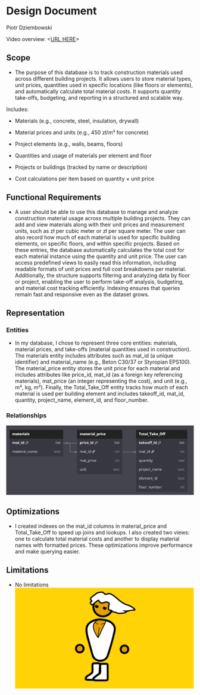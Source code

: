 # Design Document

Piotr Dziembowski

Video overview: <[URL HERE](https://youtu.be/2xxR7fyiA0g)>

## Scope

* The purpose of this database is to track construction materials used across different building projects. It allows users to store material types, unit prices, quantities used in specific locations (like floors or elements), and automatically calculate total material costs. It supports quantity take-offs, budgeting, and reporting in a structured and scalable way.

Includes:
* Materials (e.g., concrete, steel, insulation, drywall)

* Material prices and units (e.g., 450 zł/m³ for concrete)

* Project elements (e.g., walls, beams, floors)

* Quantities and usage of materials per element and floor

* Projects or buildings (tracked by name or description)

* Cost calculations per item based on quantity × unit price

## Functional Requirements

* A user should be able to use this database to manage and analyze construction material usage across multiple building projects. They can add and view materials along with their unit prices and measurement units, such as zł per cubic meter or zł per square meter. The user can also record how much of each material is used for specific building elements, on specific floors, and within specific projects. Based on these entries, the database automatically calculates the total cost for each material instance using the quantity and unit price. The user can access predefined views to easily read this information, including readable formats of unit prices and full cost breakdowns per material. Additionally, the structure supports filtering and analyzing data by floor or project, enabling the user to perform take-off analysis, budgeting, and material cost tracking efficiently. Indexing ensures that queries remain fast and responsive even as the dataset grows.

## Representation

### Entities

* In my database, I chose to represent three core entities: materials, material prices, and take-offs (material quantities used in construction). The materials entity includes attributes such as mat_id (a unique identifier) and material_name (e.g., Beton C30/37 or Styropian EPS100). The material_price entity stores the unit price for each material and includes attributes like price_id, mat_id (as a foreign key referencing materials), mat_price (an integer representing the cost), and unit (e.g., m³, kg, m²). Finally, the Total_Take_Off entity tracks how much of each material is used per building element and includes takeoff_id, mat_id, quantity, project_name, element_id, and floor_number.

### Relationships

![alt text](image.png)

## Optimizations

* I created indexes on the mat_id columns in material_price and Total_Take_Off to speed up joins and lookups. I also created two views: one to calculate total material costs and another to display material names with formatted prices. These optimizations improve performance and make querying easier.

## Limitations

* No limitations
![alt text](b31c4ced285e73f40c884d009c5a7da6.png)
